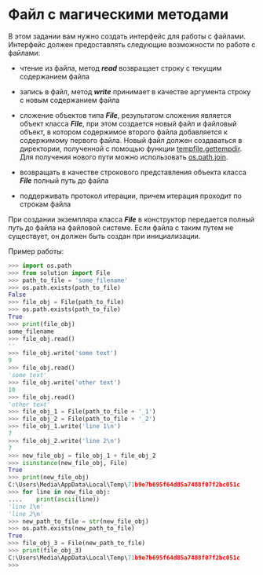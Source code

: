 Файл с магическими методами<a name="TOP"></a>
===================
В этом задании вам нужно создать интерфейс для работы с файлами. Интерфейс должен предоставлять следующие возможности по работе с файлами:

* чтение из файла, метод ***read*** возвращает строку с текущим содержанием файла

* запись в файл, метод ***write*** принимает в качестве аргумента строку с новым содержанием файла

* сложение объектов типа ***File***, результатом сложения является объект класса ***File***, при этом создается новый файл и файловый объект, в котором содержимое второго файла добавляется к содержимому первого файла. Новый файл должен создаваться в директории, полученной с помощью функции [tempfile.gettempdir](https://docs.python.org/3/library/tempfile.html/ "tempfile.gettempdir"). Для получения нового пути можно использовать [os.path.join](https://docs.python.org/3/library/os.path.html#os.path.join/ "os.path.join").

* возвращать в качестве строкового представления объекта класса ***File*** полный путь до файла

* поддерживать протокол итерации, причем итерация проходит по строкам файла

При создании экземпляра класса ***File*** в конструктор передается полный путь до файла на файловой системе. Если файла с таким путем не существует, он должен быть создан при инициализации.

Пример работы:

```Python
>>> import os.path
>>> from solution import File
>>> path_to_file = 'some_filename'
>>> os.path.exists(path_to_file)
False
>>> file_obj = File(path_to_file)
>>> os.path.exists(path_to_file)
True
>>> print(file_obj)
some_filename
>>> file_obj.read()
''
>>> file_obj.write('some text')
9
>>> file_obj.read()
'some text'
>>> file_obj.write('other text')
10
>>> file_obj.read()
'other text'
>>> file_obj_1 = File(path_to_file + '_1')
>>> file_obj_2 = File(path_to_file + '_2')
>>> file_obj_1.write('line 1\n')
7
>>> file_obj_2.write('line 2\n')
7
>>> new_file_obj = file_obj_1 + file_obj_2
>>> isinstance(new_file_obj, File)
True
>>> print(new_file_obj)
C:\Users\Media\AppData\Local\Temp\71b9e7b695f64d85a7488f07f2bc051c
>>> for line in new_file_obj:
....    print(ascii(line))  
'line 1\n'
'line 2\n'
>>> new_path_to_file = str(new_file_obj)
>>> os.path.exists(new_path_to_file)
True
>>> file_obj_3 = File(new_path_to_file)
>>> print(file_obj_3)
C:\Users\Media\AppData\Local\Temp\71b9e7b695f64d85a7488f07f2bc051c
>>>
```
